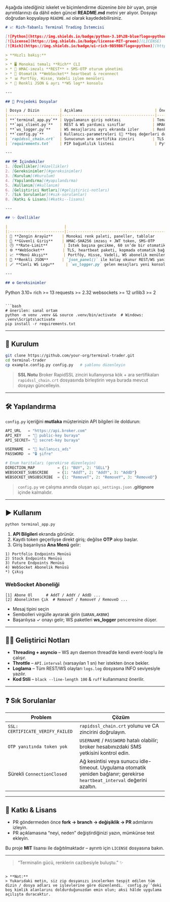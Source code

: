 Aşağıda  istediğiniz iskelet ve biçimlendirme düzenine *bire bir* uyan, proje ayrıntılarınızı da dâhil eden güncel **README.md** metni yer alıyor. Dosyayı doğrudan kopyalayıp `README.md` olarak kaydedebilirsiniz.

```markdown
# 📈 Rich-Tabanlı Terminal Trading İstemcisi

[![Python](https://img.shields.io/badge/python-3.10%2B-blue?logo=python&logoColor=white)](#gereksinimler)
[![License](https://img.shields.io/badge/license-MIT-green)](LICENSE)
[![Rich](https://img.shields.io/badge/ui-rich-9B59B6?logo=python)](https://github.com/Textualize/rich)

> **Hızlı bakış:**
>
> * 🖥️ Monokai temalı **Rich** CLI  
> * 🔐 HMAC-imzalı **REST** + SMS-OTP oturum yönetimi  
> * 🔄 Otomatik **WebSocket** heartbeat & reconnect  
> * 📊 Portföy, Hisse, Vadeli işlem menüleri  
> * 📜 Renkli JSON & ayrı **WS log** konsolu  

---

## 📂 Projedeki Dosyalar

| Dosya / Dizin         | Açıklama                                | Öne Çıkanlar                                              |
|-----------------------|-----------------------------------------|-----------------------------------------------------------|
| **`terminal_app.py`** | Uygulamanın giriş noktası              | Tema, menüler, REST login, WS abonelik                    |
| **`api_client.py`**   | REST & WS yardımcı sınıflar            | HMAC imza, token saklama, throttle, session refresher     |
| **`ws_logger.py`**    | WS mesajlarını ayrı ekranda izler      | Renkli JSON paneli, zaman damgası                         |
| **`config.py`**       | Kullanıcı-parametreleri (🛑 **boş değerleri doldurun**) | API URL, anahtarlar, kullanıcı kimlik bilgileri |
| `rapidssl_chain.crt`  | Sunucunun ara sertifika zinciri        | TLS doğrulaması için                                     |
| `requirements.txt`    | PIP bağımlılık listesi                  | Python ≥ 3.10                                             |

---

## 🗺️ İçindekiler
1. [Özellikler](#özellikler)  
2. [Gereksinimler](#gereksinimler)  
3. [Kurulum](#kurulum)  
4. [Yapılandırma](#yapılandırma)  
5. [Kullanım](#kullanım)  
6. [Geliştirici Notları](#geliştirici-notları)  
7. [Sık Sorulanlar](#sık-sorulanlar)  
8. [Katkı & Lisans](#katkı--lisans)

---

## ✨ Özellikler

|                         |                                                              |
|:------------------------|:-------------------------------------------------------------|
| 🎨 **Zengin Arayüz**    | Monokai renk paleti, paneller, tablolar                      |
| 🔑 **Güvenli Giriş**    | HMAC-SHA256 imzası + JWT token, SMS-OTP                       |
| 🕒 **Rate-Limit**       | İstek başına gecikme, 60 sn’de bir otomatik token yenileme    |
| 🌐 **WebSocket**        | TLS, heartbeat paketi, kopmada otomatik bağlanma             |
| 📈 **Menü Akışı**       | Portföy, Hisse, Vadeli, WS abonelik menüleri                 |
| 📑 **Renkli JSON**      | `json_panel()` ile kolay okunur REST/WS yanıtı                |
| 🪄 **Canlı WS Logu**     | `ws_logger.py` gelen mesajları yeni konsolda gösterir         |

---

## ⚙️ Gereksinimler

```

Python 3.10+
rich        >= 13
requests    >= 2.32
websockets  >= 12
urllib3     >= 2

````

```bash
# önerilen: sanal ortam
python -m venv .venv && source .venv/bin/activate  # Windows: .venv\Scripts\activate
pip install -r requirements.txt
````

---

## 🚀 Kurulum

```bash
git clone https://github.com/your-org/terminal-trader.git
cd terminal-trader
cp example.config.py config.py   # şablonu düzenleyin
```

> **SSL Notu**
> Broker RapidSSL zinciri kullanıyorsa kök + ara sertifikaları
> `rapidssl_chain.crt` dosyasında birleştirin veya burada mevcut dosyayı güncelleyin.

---

## 🛠️ Yapılandırma

`config.py` içeriğini **mutlaka** müşterinizin API bilgileri ile doldurun:

```python
API_URL   = "https://api.broker.com"
API_KEY   = "🚀 public-key buraya"
API_SECRET= "🔑 secret-key buraya"

USERNAME  = "👤 kullanıcı_adı"
PASSWORD  = "🔒 şifre"

# Enum haritaları (gerekirse düzenleyin)
DIRECTION_MAP          = {1: "BUY", 2: "SELL"}
WEBSOCKET_SUBSCRIBE    = {1: "AddT", 2: "AddY", 3: "AddD"}
WEBSOCKET_UNSUBSCRIBE  = {1: "RemoveT", 2: "RemoveY", 3: "RemoveD"}
```

> `config.py` ve çalışma anında oluşan `api_settings.json` **.gitignore** içinde kalmalıdır.

---

## ▶️ Kullanım

```bash
python terminal_app.py
```

1. **API Bilgileri** ekranda görünür.
2. Kayıtlı token geçerliyse direkt giriş; değilse **OTP** akışı başlar.
3. Giriş başarılıysa **Ana Menü** gelir:

```
1) Portfolio Endpoints Menüsü
2) Stock Endpoints Menüsü
3) Future Endpoints Menüsü
4) WebSocket Abonelik Menüsü
*) Çıkış
```

### WebSocket Aboneliği

```
[1] Abone Ol      # AddT / AddY / AddD ...
[2] Abonelikten Çık  # RemoveT / RemoveY / RemoveD ...
```

* Mesaj tipini seçin
* Sembolleri virgülle ayırarak girin (`GARAN,AKBNK`)
* Başarılıysa ✓ onayı gelir; WS paketleri **ws\_logger** penceresine düşer.

---

## 🧑‍💻 Geliştirici Notları

* **Threading + asyncio** – WS ayrı daemon thread’de kendi event-loop’u ile çalışır.
* **Throttle** – `API.interval` (varsayılan 1 sn) her istekten önce bekler.
* **Loglama** – Tüm REST/WS olayları `logs.log` dosyasına INFO seviyesiyle yazılır.
* **Kod Stili** – `black --line-length 100` & `ruff` kullanmanız önerilir.

---

## ❓ Sık Sorulanlar

| Problem                          | Çözüm                                                                                                                       |
| -------------------------------- | --------------------------------------------------------------------------------------------------------------------------- |
| `SSL: CERTIFICATE_VERIFY_FAILED` | `rapidssl_chain.crt` yolunu ve CA zincirini doğrulayın.                                                                     |
| `OTP yanıtında token yok`        | `USERNAME` / `PASSWORD` hatalı olabilir; broker hesabınızdaki SMS yetkisini kontrol edin.                                   |
| Sürekli `ConnectionClosed`       | Ağ kesintisi veya sunucu idle-timeout. Uygulama otomatik yeniden bağlanır; gerekirse `heartbeat_interval` değerini azaltın. |

---

## 🤝 Katkı & Lisans

* PR göndermeden önce **fork → branch → değişiklik → PR** adımlarını izleyin.
* PR açıklamasına “neyi, neden” değiştirdiğinizi yazın, mümkünse test ekleyin.

Bu proje **MIT** lisansı ile dağıtılmaktadır – ayrıntı için `LICENSE` dosyasına bakın.

---

> “Terminalin gücü, renklerin cazibesiyle buluştu.” ✨

```

> **Not:**  
> Yukarıdaki metin, siz zip dosyanızı incelerken tespit edilen tüm dizin / dosya adları ve işlevlerine göre düzenlendi. `config.py`’deki boş kimlik alanlarını doldurduğunuzdan emin olun; aksi hâlde uygulama açılışta duracaktır.
```

